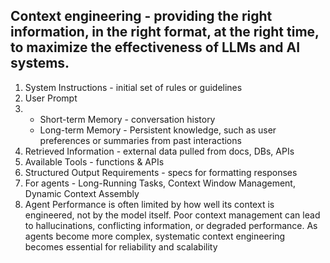 ## Context engineering - providing the right information, in the right format, at the right time, to maximize the effectiveness of LLMs and AI systems.

1. System Instructions - initial set of rules or guidelines
2. User Prompt
3. - Short-term Memory - conversation history
   - Long-term Memory - Persistent knowledge, such as user preferences or summaries from past interactions
4. Retrieved Information - external data pulled from docs, DBs, APIs
5. Available Tools - functions & APIs
6. Structured Output Requirements - specs for formatting responses
7. For agents - Long-Running Tasks, Context Window Management, Dynamic Context Assembly
8. Agent Performance is often limited by how well its context is engineered, not by the model itself. Poor context management can lead to hallucinations, conflicting information, or degraded performance. As agents become more complex, systematic context engineering becomes essential for reliability and scalability
